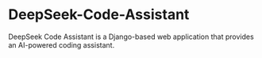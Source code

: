 # DeepSeek-Code-Assistant
DeepSeek Code Assistant is a Django-based web application that provides an AI-powered coding assistant.
